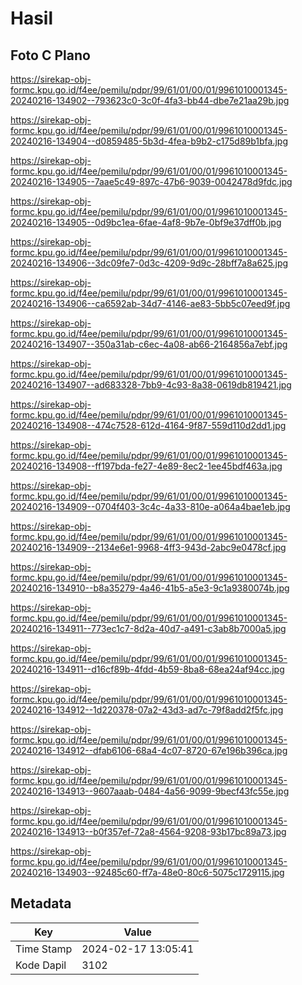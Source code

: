 # Hasil

## Foto C Plano

https://sirekap-obj-formc.kpu.go.id/f4ee/pemilu/pdpr/99/61/01/00/01/9961010001345-20240216-134902--793623c0-3c0f-4fa3-bb44-dbe7e21aa29b.jpg

https://sirekap-obj-formc.kpu.go.id/f4ee/pemilu/pdpr/99/61/01/00/01/9961010001345-20240216-134904--d0859485-5b3d-4fea-b9b2-c175d89b1bfa.jpg

https://sirekap-obj-formc.kpu.go.id/f4ee/pemilu/pdpr/99/61/01/00/01/9961010001345-20240216-134905--7aae5c49-897c-47b6-9039-0042478d9fdc.jpg

https://sirekap-obj-formc.kpu.go.id/f4ee/pemilu/pdpr/99/61/01/00/01/9961010001345-20240216-134905--0d9bc1ea-6fae-4af8-9b7e-0bf9e37dff0b.jpg

https://sirekap-obj-formc.kpu.go.id/f4ee/pemilu/pdpr/99/61/01/00/01/9961010001345-20240216-134906--3dc09fe7-0d3c-4209-9d9c-28bff7a8a625.jpg

https://sirekap-obj-formc.kpu.go.id/f4ee/pemilu/pdpr/99/61/01/00/01/9961010001345-20240216-134906--ca6592ab-34d7-4146-ae83-5bb5c07eed9f.jpg

https://sirekap-obj-formc.kpu.go.id/f4ee/pemilu/pdpr/99/61/01/00/01/9961010001345-20240216-134907--350a31ab-c6ec-4a08-ab66-2164856a7ebf.jpg

https://sirekap-obj-formc.kpu.go.id/f4ee/pemilu/pdpr/99/61/01/00/01/9961010001345-20240216-134907--ad683328-7bb9-4c93-8a38-0619db819421.jpg

https://sirekap-obj-formc.kpu.go.id/f4ee/pemilu/pdpr/99/61/01/00/01/9961010001345-20240216-134908--474c7528-612d-4164-9f87-559d110d2dd1.jpg

https://sirekap-obj-formc.kpu.go.id/f4ee/pemilu/pdpr/99/61/01/00/01/9961010001345-20240216-134908--ff197bda-fe27-4e89-8ec2-1ee45bdf463a.jpg

https://sirekap-obj-formc.kpu.go.id/f4ee/pemilu/pdpr/99/61/01/00/01/9961010001345-20240216-134909--0704f403-3c4c-4a33-810e-a064a4bae1eb.jpg

https://sirekap-obj-formc.kpu.go.id/f4ee/pemilu/pdpr/99/61/01/00/01/9961010001345-20240216-134909--2134e6e1-9968-4ff3-943d-2abc9e0478cf.jpg

https://sirekap-obj-formc.kpu.go.id/f4ee/pemilu/pdpr/99/61/01/00/01/9961010001345-20240216-134910--b8a35279-4a46-41b5-a5e3-9c1a9380074b.jpg

https://sirekap-obj-formc.kpu.go.id/f4ee/pemilu/pdpr/99/61/01/00/01/9961010001345-20240216-134911--773ec1c7-8d2a-40d7-a491-c3ab8b7000a5.jpg

https://sirekap-obj-formc.kpu.go.id/f4ee/pemilu/pdpr/99/61/01/00/01/9961010001345-20240216-134911--d16cf89b-4fdd-4b59-8ba8-68ea24af94cc.jpg

https://sirekap-obj-formc.kpu.go.id/f4ee/pemilu/pdpr/99/61/01/00/01/9961010001345-20240216-134912--1d220378-07a2-43d3-ad7c-79f8add2f5fc.jpg

https://sirekap-obj-formc.kpu.go.id/f4ee/pemilu/pdpr/99/61/01/00/01/9961010001345-20240216-134912--dfab6106-68a4-4c07-8720-67e196b396ca.jpg

https://sirekap-obj-formc.kpu.go.id/f4ee/pemilu/pdpr/99/61/01/00/01/9961010001345-20240216-134913--9607aaab-0484-4a56-9099-9becf43fc55e.jpg

https://sirekap-obj-formc.kpu.go.id/f4ee/pemilu/pdpr/99/61/01/00/01/9961010001345-20240216-134913--b0f357ef-72a8-4564-9208-93b17bc89a73.jpg

https://sirekap-obj-formc.kpu.go.id/f4ee/pemilu/pdpr/99/61/01/00/01/9961010001345-20240216-134903--92485c60-ff7a-48e0-80c6-5075c1729115.jpg


## Metadata

| Key        | Value               |
| ---------- | ------------------- |
| Time Stamp | 2024-02-17 13:05:41 |
| Kode Dapil | 3102                |



